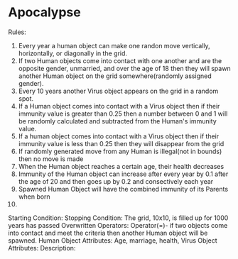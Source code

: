 # Apocalypse
Rules:

1. Every year a human object can make one randon move vertically, horizontally, or diagonally in the grid.
2. If two Human objects come into contact with one another and are the opposite gender, unmarried, and over the age of 18 then they will spawn another Human object on the grid somewhere(randomly assigned gender).
3. Every 10 years another Virus object appears on the grid in a random spot.
4. If a Human object comes into contact with a Virus object then if their immunity value is greater than 0.25 then a number between 0 and 1 will be randomly calculated and subtracted from the Human's immunity value.
5. If a human object comes into contact with a Virus object then if their immunity value is less than 0.25 then they will disappear from the grid
6. If randomly generated move from any Human is illegal(not in bounds) then no move is made
7. When the Human object reaches a certain age, their health decreases 
8. Immunity of the Human object can increase after every year by 0.1 after the age of 20 and then goes up by 0.2 and consectively each year
9. Spawned Human Object will have the combined immunity of its Parents when born
10. 

Starting Condition:
Stopping Condition: The grid, 10x10, is filled up for 1000 years has passed
Overwritten Operators: Operator(=)- if two objects come into contact and meet the criteria then another Human object will be spawned. 
Human Object Attributes: Age, marriage, health, 
Virus Object Attributes:
Description:
